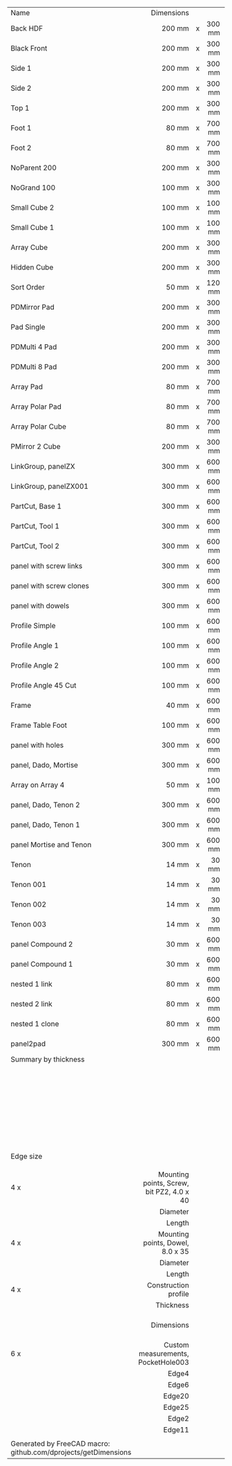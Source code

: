 |   |   |   |   |   |   |   |
|:--|--:|:-:|--:|--:|--:|--:|
|   Name   |   Dimensions   |   |   |   Thickness   |   Quantity   |   m2   |
|   Back HDF   |   200 mm   |   x   |   300 mm   |   3 mm   |   1   |   0.06   |
|   Black Front   |   200 mm   |   x   |   300 mm   |   18 mm   |   1   |   0.06   |
|   Side 1   |   200 mm   |   x   |   300 mm   |   18 mm   |   1   |   0.06   |
|   Side 2   |   200 mm   |   x   |   300 mm   |   18 mm   |   1   |   0.06   |
|   Top 1   |   200 mm   |   x   |   300 mm   |   18 mm   |   1   |   0.06   |
|   Foot 1   |   80 mm   |   x   |   700 mm   |   80 mm   |   1   |   0.056   |
|   Foot 2   |   80 mm   |   x   |   700 mm   |   80 mm   |   1   |   0.056   |
|   NoParent 200   |   200 mm   |   x   |   300 mm   |   18 mm   |   1   |   0.06   |
|   NoGrand 100   |   100 mm   |   x   |   300 mm   |   18 mm   |   1   |   0.03   |
|   Small Cube 2   |   100 mm   |   x   |   100 mm   |   18 mm   |   1   |   0.01   |
|   Small Cube 1   |   100 mm   |   x   |   100 mm   |   18 mm   |   1   |   0.01   |
|   Array Cube   |   200 mm   |   x   |   300 mm   |   18 mm   |   6   |   0.36   |
|   Hidden Cube   |   200 mm   |   x   |   300 mm   |   18 mm   |   1   |   0.06   |
|   Sort Order   |   50 mm   |   x   |   120 mm   |   18 mm   |   1   |   0.006   |
|   PDMirror Pad   |   200 mm   |   x   |   300 mm   |   18 mm   |   2   |   0.12   |
|   Pad Single   |   200 mm   |   x   |   300 mm   |   18 mm   |   1   |   0.06   |
|   PDMulti 4 Pad   |   200 mm   |   x   |   300 mm   |   18 mm   |   4   |   0.24   |
|   PDMulti 8 Pad   |   200 mm   |   x   |   300 mm   |   18 mm   |   8   |   0.48   |
|   Array Pad   |   80 mm   |   x   |   700 mm   |   80 mm   |   4   |   0.224   |
|   Array Polar Pad   |   80 mm   |   x   |   700 mm   |   80 mm   |   4   |   0.224   |
|   Array Polar Cube   |   80 mm   |   x   |   700 mm   |   80 mm   |   4   |   0.224   |
|   PMirror 2 Cube   |   200 mm   |   x   |   300 mm   |   18 mm   |   2   |   0.12   |
|   LinkGroup, panelZX   |   300 mm   |   x   |   600 mm   |   18 mm   |   2   |   0.36   |
|   LinkGroup, panelZX001   |   300 mm   |   x   |   600 mm   |   18 mm   |   2   |   0.36   |
|   PartCut, Base 1   |   300 mm   |   x   |   600 mm   |   18 mm   |   2   |   0.36   |
|   PartCut, Tool 1   |   300 mm   |   x   |   600 mm   |   18 mm   |   2   |   0.36   |
|   PartCut, Tool 2   |   300 mm   |   x   |   600 mm   |   18 mm   |   2   |   0.36   |
|   panel with screw links   |   300 mm   |   x   |   600 mm   |   18 mm   |   1   |   0.18   |
|   panel with screw clones   |   300 mm   |   x   |   600 mm   |   18 mm   |   1   |   0.18   |
|   panel with dowels   |   300 mm   |   x   |   600 mm   |   18 mm   |   1   |   0.18   |
|   Profile Simple   |   100 mm   |   x   |   600 mm   |   100 mm   |   1   |   0.06   |
|   Profile Angle 1   |   100 mm   |   x   |   600 mm   |   100 mm   |   1   |   0.06   |
|   Profile Angle 2   |   100 mm   |   x   |   600 mm   |   100 mm   |   1   |   0.06   |
|   Profile Angle 45 Cut   |   100 mm   |   x   |   600 mm   |   100 mm   |   1   |   0.06   |
|   Frame   |   40 mm   |   x   |   600 mm   |   20 mm   |   1   |   0.024   |
|   Frame Table Foot   |   100 mm   |   x   |   600 mm   |   100 mm   |   1   |   0.06   |
|   panel with holes   |   300 mm   |   x   |   600 mm   |   18 mm   |   1   |   0.18   |
|   panel, Dado, Mortise   |   300 mm   |   x   |   600 mm   |   18 mm   |   1   |   0.18   |
|   Array on Array 4   |   50 mm   |   x   |   100 mm   |   18 mm   |   4   |   0.02   |
|   panel, Dado, Tenon 2   |   300 mm   |   x   |   600 mm   |   18 mm   |   1   |   0.18   |
|   panel, Dado, Tenon 1   |   300 mm   |   x   |   600 mm   |   18 mm   |   1   |   0.18   |
|   panel Mortise and Tenon   |   300 mm   |   x   |   600 mm   |   18 mm   |   1   |   0.18   |
|   Tenon    |   14 mm   |   x   |   30 mm   |   9 mm   |   1   |   0.00042   |
|   Tenon 001   |   14 mm   |   x   |   30 mm   |   9 mm   |   1   |   0.00042   |
|   Tenon 002   |   14 mm   |   x   |   30 mm   |   9 mm   |   1   |   0.00042   |
|   Tenon 003   |   14 mm   |   x   |   30 mm   |   9 mm   |   1   |   0.00042   |
|   panel Compound 2   |   30 mm   |   x   |   600 mm   |   30 mm   |   1   |   0.018   |
|   panel Compound 1   |   30 mm   |   x   |   600 mm   |   30 mm   |   1   |   0.018   |
|   nested 1 link   |   80 mm   |   x   |   600 mm   |   20 mm   |   4   |   0.192   |
|   nested 2 link   |   80 mm   |   x   |   600 mm   |   20 mm   |   4   |   0.192   |
|   nested 1 clone   |   80 mm   |   x   |   600 mm   |   20 mm   |   4   |   0.192   |
|   panel2pad   |   300 mm   |   x   |   600 mm   |   18 mm   |   2   |   0.36   |
|   Summary by thickness   |   |   |   |   |   |   |
|   |   |   |   |   3 mm   |   1   |   0.06   |
|   |   |   |   |   18 mm   |   57   |   5.416   |
|   |   |   |   |   80 mm   |   14   |   0.784   |
|   |   |   |   |   100 mm   |   5   |   0.3   |
|   |   |   |   |   20 mm   |   13   |   0.6   |
|   |   |   |   |   9 mm   |   4   |   0.00168   |
|   |   |   |   |   30 mm   |   2   |   0.036   |
|   |   |   |   |   |   |   |
|   Edge size   |   |   |   |   |   |   118.452 m   |
|   |   |   |   |   |   |   |
|   4 x    |   Mounting points, Screw, bit PZ2, 4.0 x 40   |   |   |   |   |   |
|   |   Diameter   |   |   |   4 mm   |   |   |
|   |   Length   |   |   |   40 mm   |   |   |
|   4 x    |   Mounting points, Dowel, 8.0 x 35   |   |   |   |   |   |
|   |   Diameter   |   |   |   8 mm   |   |   |
|   |   Length   |   |   |   35 mm   |   |   |
|   4 x    |   Construction profile   |   |   |   |   |   |
|   |   Thickness   |   |   |   1 mm   |   |   |
|   |   Dimensions   |   |   |   100 mm x 100 mm x 600 mm   |   |   |
|   6 x    |   Custom measurements, PocketHole003   |   |   |   |   |   |
|   |   Edge4   |   |   |   50 mm   |   |   |
|   |   Edge6   |   |   |   32 mm   |   |   |
|   |   Edge20   |   |   |   9 mm   |   |   |
|   |   Edge25   |   |   |   32 mm   |   |   |
|   |   Edge2   |   |   |   600 mm   |   |   |
|   |   Edge11   |   |   |   300 mm   |   |   |
|   |   |   |   |   |   |   |
|   Generated by FreeCAD macro: github.com/dprojects/getDimensions   |   |   |   |   |   |   |
